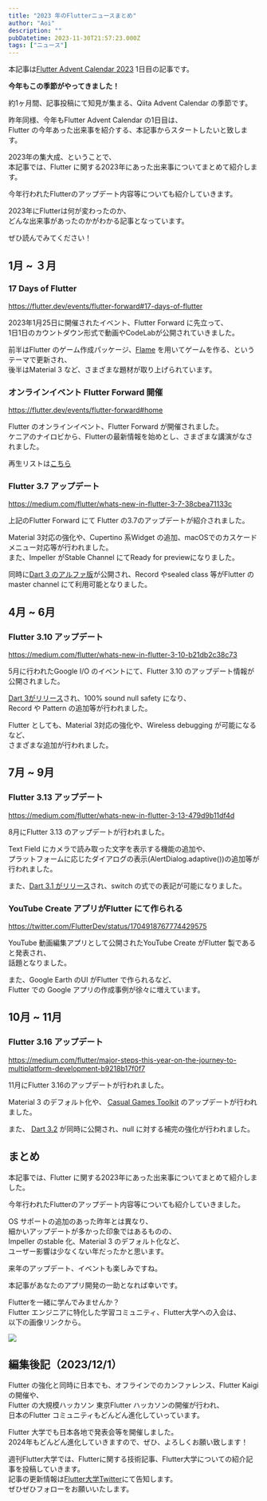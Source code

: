 ```yaml
---
title: "2023 年のFlutterニュースまとめ"
author: "Aoi"
description: ""
pubDatetime: 2023-11-30T21:57:23.000Z
tags: ["ニュース"]
---
```


本記事は[Flutter Advent Calendar 2023](https://qiita.com/advent-calendar/2023/flutter) 1日目の記事です。

**今年もこの季節がやってきました！**

約1ヶ月間、記事投稿にて知見が集まる、Qiita Advent Calendar の季節です。

昨年同様、今年もFlutter Advent Calendar の1日目は、  
Flutter の今年あった出来事を紹介する、本記事からスタートしたいと致します。

2023年の集大成、ということで、  
本記事では、Flutter に関する2023年にあった出来事についてまとめて紹介します。

今年行われたFlutterのアップデート内容等についても紹介していきます。

2023年にFlutterは何が変わったのか、  
どんな出来事があったのかがわかる記事となっています。

ぜひ読んでみてください！

## 1月 ~ ３月

### 17 Days of Flutter

https://flutter.dev/events/flutter-forward#17-days-of-flutter

2023年1月25日に開催されたイベント、Flutter Forward に先立って、  
1日1日のカウントダウン形式で動画やCodeLabが公開されていきました。

前半はFlutter のゲーム作成パッケージ、[Flame](https://docs.flame-engine.org/latest/#) を用いてゲームを作る、というテーマで更新され、  
後半はMaterial 3 など、さまざまな題材が取り上げられています。

### オンラインイベント Flutter Forward 開催

https://flutter.dev/events/flutter-forward#home

Flutter のオンラインイベント、Flutter Forward が開催されました。  
ケニアのナイロビから、Flutterの最新情報を始めとし、さまざまな講演がなされました。

再生リストは[こちら](https://www.youtube.com/watch?v=zKQYGKAe5W8&list=PLjxrf2q8roU3LvrdR8Hv_phLrTj0xmjnD)

### Flutter 3.7 アップデート

https://medium.com/flutter/whats-new-in-flutter-3-7-38cbea71133c

上記のFlutter Forward にて Flutter の3.7のアップデートが紹介されました。

Material 3対応の強化や、Cupertino 系Widget の追加、macOSでのカスケードメニュー対応等が行われました。  
また、Impeller がStable Channel にてReady for previewになりました。

同時に[Dart 3 のアルファ版](https://medium.com/dartlang/dart-3-alpha-f1458fb9d232)が公開され、Record やsealed class 等がFlutter のmaster channel にて利用可能となりました。

## 4月 ~ 6月

### Flutter 3.10 アップデート

https://medium.com/flutter/whats-new-in-flutter-3-10-b21db2c38c73

5月に行われたGoogle I/O のイベントにて、Flutter 3.10 のアップデート情報が公開されました。

[Dart 3がリリース](https://medium.com/dartlang/announcing-dart-3-53f065a10635)され、100% sound null safety になり、  
Record や Pattern の追加等が行われました。

Flutter としても、Material 3対応の強化や、Wireless debugging が可能になるなど、  
さまざまな追加が行われました。

## 7月 ~ 9月

### Flutter 3.13 アップデート

https://medium.com/flutter/whats-new-in-flutter-3-13-479d9b11df4d

8月にFlutter 3.13 のアップデートが行われました。

Text Field にカメラで読み取った文字を表示する機能の追加や、  
プラットフォームに応じたダイアログの表示(AlertDialog.adaptive())の追加等が行われました。

また、[Dart 3.1 がリリース](https://medium.com/dartlang/dart-3-1-a-retrospective-on-functional-style-programming-in-dart-3-a1f4b3a7cdda)され、switch の式での表記が可能になりました。

### YouTube Create アプリがFlutter にて作られる

https://twitter.com/FlutterDev/status/1704918767774429575

YouTube 動画編集アプリとして公開されたYouTube Create がFlutter 製であると発表され、  
話題となりました。

また、Google Earth のUI がFlutter で作られるなど、  
Flutter での Google アプリの作成事例が徐々に増えています。

## 10月 ~ 11月

### Flutter 3.16 アップデート

https://medium.com/flutter/major-steps-this-year-on-the-journey-to-multiplatform-development-b9218b17f0f7

11月にFlutter 3.16のアップデートが行われました。

Material 3 のデフォルト化や、 [Casual Games Toolkit](https://docs.flutter.dev/resources/games-toolkit) のアップデートが行われました。

また、 [Dart 3.2](https://medium.com/dartlang/dart-3-2-c8de8fe1b91f) が同時に公開され、null に対する補完の強化が行われました。

## まとめ

本記事では、Flutter に関する2023年にあった出来事についてまとめて紹介しました。

今年行われたFlutterのアップデート内容等についても紹介していきました。

OS サポートの追加のあった昨年とは異なり、  
細かいアップデートが多かった印象ではあるものの、  
Impeller のstable 化、Material 3 のデフォルト化など、  
ユーザー影響は少なくない年だったかと思います。

来年のアップデート、イベントも楽しみですね。

本記事があなたのアプリ開発の一助となれば幸いです。

Flutterを一緒に学んでみませんか？  
Flutter エンジニアに特化した学習コミュニティ、Flutter大学への入会は、  
以下の画像リンクから。

[![](https://blog.flutteruniv.com/wp-content/uploads/2022/07/Flutter大学バナー.png)](//flutteruniv.com)

## 編集後記（2023/12/1）

Flutter の強化と同時に日本でも、オフラインでのカンファレンス、Flutter Kaigi の開催や、  
Flutter の大規模ハッカソン 東京Flutter ハッカソンの開催が行われ、  
日本のFlutter コミュニティもどんどん進化していっています。

Flutter 大学でも日本各地で発表会等を開催しました。  
2024年もどんどん進化していきますので、ぜひ、よろしくお願い致します！

週刊Flutter大学では、Flutterに関する技術記事、Flutter大学についての紹介記事を投稿していきます。  
記事の更新情報は[Flutter大学Twitter](https://twitter.com/FlutterUniv)にて告知します。  
ぜひぜひフォローをお願いいたします。